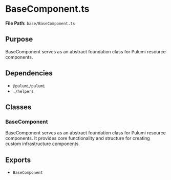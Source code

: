 # BaseComponent.ts

**File Path:** `base/BaseComponent.ts`

## Purpose

BaseComponent serves as an abstract foundation class for Pulumi resource components.

## Dependencies

- `@pulumi/pulumi`
- `./helpers`

## Classes

### BaseComponent

BaseComponent serves as an abstract foundation class for Pulumi resource components.
It provides core functionality and structure for creating custom infrastructure components.

## Exports

- `BaseComponent`
